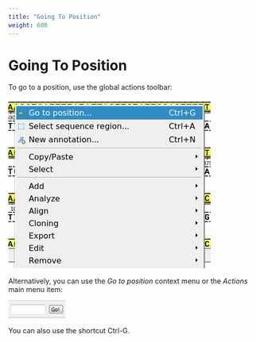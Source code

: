 ```yaml
---
title: "Going To Position"
weight: 600
---
```


# Going To Position

To go to a position, use the global actions toolbar:

![](/images/65929411/65929412.png)

Alternatively, you can use the _Go to position_ context menu or the _Actions_ main menu item:

![](/images/65929411/65929413.png)

You can also use the shortcut Ctrl-G.